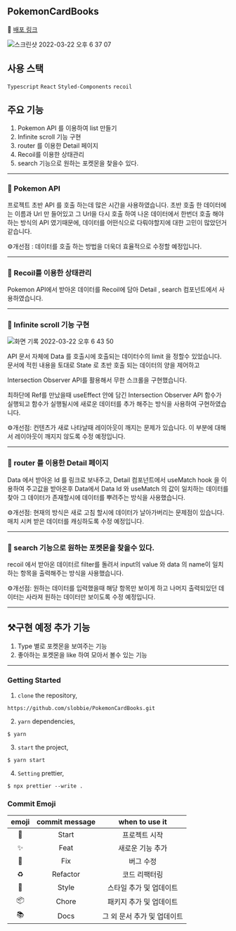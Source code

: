 ## PokemonCardBooks

🍎 [배포 링크](https://slobbie.github.io/PokemonCardBooks/)

![스크린샷 2022-03-22 오후 6 37 07](https://user-images.githubusercontent.com/86298255/159450966-4e852db9-769a-4326-a3ad-84d0f1e07fe9.png)

## 사용 스택

`Typescript` `React` `Styled-Components` `recoil`

## 주요 기능

1. Pokemon API 를 이용하여 list 만들기
2. Infinite scroll 기능 구현
3. router 를 이용한 Detail 페이지
4. Recoil를 이용한 상태관리
5. search 기능으로 원하는 포켓몬을 찾을수 있다.

---

### 📎 Pokemon API

프로젝트 초반 API 를 호출 하는데 많은 시간을 사용하였습니다.
초반 호출 한 데이터에는 이름과 Url 만 들어있고 그 Url을 다시 호출 하여 나온 데이터에서 한번더 호출 해야하는 방식의 API 였기때문에,
데이터를 어떤식으로 다뤄야할지에 대한 고민이 많았던거 같습니다.

⚙️개선점 : 데이터를 호출 하는 방법을 더욱더 효율적으로 수정할 예정입니다.

---

### 📎 Recoil를 이용한 상태관리

Pokemon API에서 받아온 데이터를 Recoil에 담아 Detail , search 컴포넌트에서 사용하였습니다.

---

### 📎 Infinite scroll 기능 구현

![화면 기록 2022-03-22 오후 6 43 50](https://user-images.githubusercontent.com/86298255/159456170-54edad42-39b4-4cbc-8741-745d811b2f2f.gif)

API 문서 자체에 Data 를 호출시에 호출되는 데이터수의 limit 을 정할수 있었습니다.
문서에 적힌 내용을 토대로 State 로 초반 호출 되는 데이터의 양을 제어하고

Intersection Observer API를 활용해서 무한 스크롤을 구현했습니다.

최하단에 Ref를 만났을때 useEffect 안에 담긴 Intersection Observer API 함수가 실행되고
함수가 실행될시에 새로운 데이터를 추가 해주는 방식을 사용하여 구현하였습니다.

⚙️개선점: 컨텐츠가 새로 나타날때 레이아웃이 깨지는 문제가 있습니다. 이 부분에 대해서 레이아웃이 깨지지 않도록 수정 예정입니다.

---

### 📎 router 를 이용한 Detail 페이지

Data 에서 받아온 Id 를 링크로 보내주고,
Detail 컴포넌트에서 useMatch hook 을 이용하여 주고값을 받아온후
Data에서 Data Id 와 useMatch 의 값이 일치하는 데이터를 찾아 그 데이터가 존재할시에 데이터를 뿌려주는 방식을 사용했습니다.

⚙️개선점: 현재의 방식은 새로 고침 할시에 데이터가 날아가버리는 문제점이 있습니다. 매치 시켜 받은 데이터를 캐싱하도록 수정 예정입니다.

---

### 📎 search 기능으로 원하는 포켓몬을 찾을수 있다.

recoil 에서 받아온 데이터르 filter를 돌려서 input의 value 와 data 의 name이 일치 하는 항목을 출력해주는 방식을 사용했습니다.

⚙️개선점: 원하는 데이터를 입력했을때 해당 항목만 보이게 하고 나머지 출력되있던 데이터는 사라져 원하는 데이터만 보이도록 수정 예정입니다.

---

## ⚒구현 예정 추가 기능

1. Type 별로 포켓몬을 보여주는 기능
2. 좋아하는 포켓몬을 like 하여 모아서 볼수 있는 기능

---

### Getting Started

1. `clone` the repository,

```
https://github.com/slobbie/PokemonCardBooks.git
```

2. `yarn` dependencies,

```
$ yarn
```

3. `start` the project,

```
$ yarn start
```

4. `Setting` prettier,

```
$ npx prettier --write .
```

### Commit Emoji

|   emoji    | commit message |       when to use it        |
| :--------: | :------------: | :-------------------------: |
|   :tada:   |     Start      |        프로젝트 시작        |
| :sparkles: |      Feat      |      새로운 기능 추가       |
|   :bug:    |      Fix       |          버그 수정          |
| :recycle:  |    Refactor    |        코드 리팩터링        |
| :lipstick: |     Style      |   스타일 추가 및 업데이트   |
| :package:  |     Chore      |   패키지 추가 및 업데이트   |
|  :books:   |      Docs      | 그 외 문서 추가 및 업데이트 |

### <br/>

###
